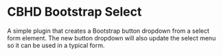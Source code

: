 # CBHD Bootstrap Select

A simple plugin that creates a Bootstrap button dropdown from a select form element. The new button dropdown will also update the select menu so it can be used in a typical form. 